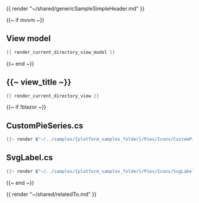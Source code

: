{{ render "~/shared/genericSampleSimpleHeader.md" }}

{{~ if mvvm ~}}
## View model

```csharp
{{ render_current_directory_view_model }}
```
{{~ end ~}}

## {{~ view_title ~}}

```csharp
{{ render_current_directory_view }}
```

{{~ if !blazor ~}}
## CustomPieSeries.cs

```csharp
{{~ render $"~/../samples/{platform_samples_folder}/Pies/Icons/CustomPieSeries.cs" ~}}
```

## SvgLabel.cs

```csharp
{{~ render $"~/../samples/{platform_samples_folder}/Pies/Icons/SvgLabel.cs" ~}}
```
{{~ end ~}}

{{ render "~/shared/relatedTo.md" }}